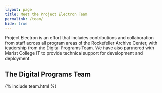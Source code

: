 ```yaml
---
layout: page
title: Meet the Project Electron Team
permalink: /team/
hide: true
---
```


Project Electron is an effort that includes contributions and collaboration from staff across all program areas of the Rockefeller Archive Center, with leadership from the Digital Programs Team. We have also partnered with Marist College IT to provide technical support for development and deployment.

## The Digital Programs Team

{% include team.html %}
